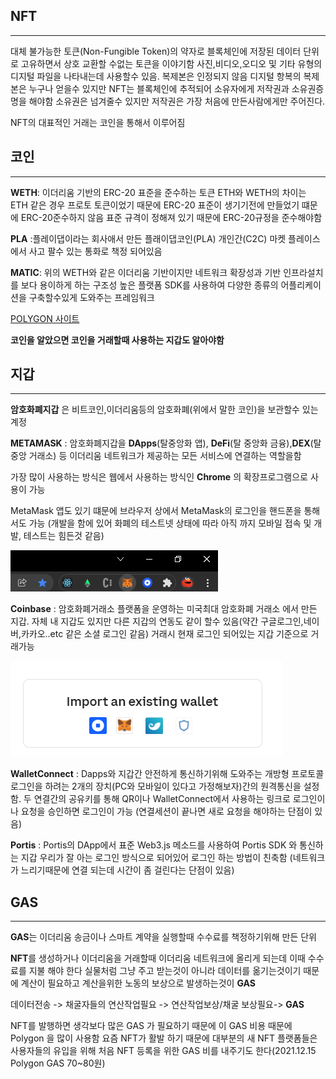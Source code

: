 ## **NFT**
---
 대체 불가능한 토큰(Non-Fungible Token)의 약자로 블록체인에 저장된 데이터 단위로 고유하면서 상호 교환할 수없는 토큰을 이야기함 사진,비디오,오디오 및 기타 유형의 디지털 파일을 나타내는데 사용할수 있음. 복제본은 인정되지 않음 디지털 항복의 복제본은 누구나 얻을수 있지만 NFT는 블록체인에 추적되어 소유자에게 저작권과 소유권증명을 해야함 소유권은 넘겨줄수 있지만 저작권은 가장 처음에 만든사람에게만 주어진다.

 NFT의 대표적인 거래는 코인을 통해서 이루어짐

## **코인**
---
**WETH**: 이더리움 기반의 ERC-20 표준을 준수하는 토큰 ETH와 WETH의 차이는 ETH 같은 경우 프로토 토큰이었기 때문에 ERC-20 표준이 생기기전에 만들었기 떄문에 ERC-20준수하지 않음 표준 규격이 정해져 있기 때문에 ERC-20규정을 준수해야함

**PLA** :플레이댑이라는 회사애서 만든 플래이댑코인(PLA) 개인간(C2C) 마켓 플레이스에서 사고 팔수 있는 통화로 책정 되어있음

**MATIC**: 위의 WETH와 같은 이더리움 기반이지만 네트워크 확장성과 기반 인프라설치를 보다 용이하게 하는 구조성 높은 플랫폼 SDK를 사용하여 다양한 종류의 어플리케이션을 구축할수있게 도와주는 프레임워크

[POLYGON 사이트](https://polygon.technology/get-started/)


**코인을 알았으면 코인을 거래할때 사용하는 지갑도 알아야함**

## **지갑**
--- 
**암호화폐지갑** 은 비트코인,이더리움등의 암호화폐(위에서 말한 코인)을 보관할수 있는 계정

**METAMASK** : 암호화폐지갑을 **DApps**(탈중앙화 앱), **DeFi**(탈 중앙화 금융),**DEX**(탈중앙 거래소) 등 이더리움 네트워크가 제공하는 모든 서비스에 연결하는 역할을함

가장 많이 사용하는 방식은 웹에서 사용하는 방식인 **Chrome** 의 확장프로그램으로 사용이 가능

MetaMask 앱도 있기 떄문에 브라우저 상에서 MetaMask의 로그인을 핸드폰을 통해서도 가능
(개발을 함에 있어 화폐의 테스트넷 상태에 따라 아직 까지 모바일 접속 및 개발, 테스트는 힘든것 같음)

![NFT1](/image/nft1.png)

**Coinbase** : 암호화폐거래소 플랫폼을 운영하는 미국최대 암호화폐 거래소 에서 만든 지갑. 자체 내 지갑도 있지만 다른 지갑의 연동도 같이 할수 있음(약간 구글로그인,네이버,카카오..etc 같은 소셜 로그인 같음) 거래시 현재 로그인 되어있는 지갑 기준으로 거래가능

![NFT2](/image/nft2.png)


**WalletConnect** : Dapps와 지갑간 안전하게 통신하기위해 도와주는 개방형 프로토콜 로그인을 하려는 2개의 장치(PC와 모바일이 있다고 가정해보자)간의 원격통신을 설정함. 두 연결간의 공유키를 통해 QR이나 
WalletConnect에서 사용하는 링크로 로그인이나 요청을 승인하면 로그인이 가능 
(연결세션이 끝나면 새로 요청을 해야하는 단점이 있음)

**Portis** : Portis의 DApp에서 표준 Web3.js 메소드를 사용하여 Portis SDK 와 통신하는 지갑
우리가 잘 아는 로그인 방식으로 되어있어 로그인 하는 방법이 친축함
(네트워크가 느리기때문에 연결 되는데 시간이 좀 걸린다는 단점이 있음)

## **GAS**
---

**GAS**는 이더리움 송금이나 스마트 계약을 실행할때 수수료를 책정하기위해 만든 단위

**NFT**를 생성하거나 이더리움을 거래할때 이더리움 네트워크에 올리게 되는데 이때 수수료를 지불 해야 한다 실물처럼 그냥 주고 받는것이 아니라 데이터를 옮기는것이기 때문에 계산이 필요하고 계산을위한 노동의 보상으로 발생하는것이 **GAS** 

데이터전송 -> 채굴자들의 연산작업필요 -> 연산작업보상/채굴 보상필요-> **GAS** 

NFT를 발행하면 생각보다 많은 GAS 가 필요하기 때문에 이 GAS 비용 때문에 Polygon 을 많이 사용함
요즘 NFT가 활발 하기 때문에 대부분의 새 NFT 플랫폼들은 사용자들의 유입을 위해 처음 NFT 등록을 위한 GAS 비를 내주기도 한다(2021.12.15 Polygon GAS 70~80원)
